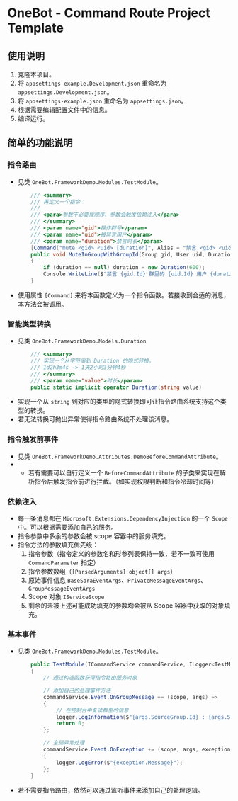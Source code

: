 # OneBot - Command Route Project Template

## 使用说明
1. 克隆本项目。
2. 将 `appsettings-example.Development.json` 重命名为 `appsettings.Development.json`。
3. 将 `appsettings-example.json` 重命名为 `appsettings.json`。
4. 根据需要编辑配置文件中的信息。
5. 编译运行。

## 简单的功能说明
### 指令路由
- 见类 `OneBot.FrameworkDemo.Modules.TestModule`。
    ```cs
        /// <summary>
        /// 再定义一个指令：
        ///
        /// <para>参数不必要按顺序、参数会触发依赖注入</para>
        /// </summary>
        /// <param name="gid">操作群号</param>
        /// <param name="uid">被禁言用户</param>
        /// <param name="duration">禁言时长</param>
        [Command("mute <gid> <uid> [duration]", Alias = "禁言 <gid> <uid> [duration], 口球 <gid> <uid> [duration],", EventType = EventType.GroupMessage | EventType.PrivateMessage)]
        public void MuteInGroupWithGroupId(Group gid, User uid, Duration duration)
        {
            if (duration == null) duration = new Duration(600);
            Console.WriteLine($"禁言 {gid.Id} 群里的 {uid.Id} 用户 {duration.Seconds} 秒。");
        }  
    ```
- 使用属性 `[Command]` 来将本函数定义为一个指令函数。若接收到合适的消息，本方法会被调用。

### 智能类型转换
- 见类 `OneBot.FrameworkDemo.Models.Duration`
    ```cs
        /// <summary>
        /// 实现一个从字符串到 Duration 的隐式转换。
        /// 1d2h3m4s -> 1天2小时3分钟4秒
        /// </summary>
        /// <param name="value">时长</param>
        public static implicit operator Duration(string value)
    ```
- 实现一个从 `string` 到对应的类型的隐式转换即可让指令路由系统支持这个类型的转换。
- 若无法转换可抛出异常使得指令路由系统不处理该消息。

### 指令触发前事件
- 见类 `OneBot.FrameworkDemo.Attributes.DemoBeforeCommandAttribute`。
- - 若有需要可以自行定义一个 `BeforeCommandAttribute` 的子类来实现在解析指令后触发指令前进行拦截。（如实现权限判断和指令冷却时间等）

### 依赖注入
- 每一条消息都在 `Microsoft.Extensions.DependencyInjection` 的一个 `Scope` 中。可以根据需要添加自己的服务。
- 指令参数中多余的参数会被 scope 容器中的服务填充。
- 指令方法的参数填充优先级：
  1. 指令参数（指令定义的参数名和形参列表保持一致，若不一致可使用 `CommandParameter` 指定）
  2. 指令参数数组（`[ParsedArguments] object[] args`）
  3. 原始事件信息 `BaseSoraEventArgs`、`PrivateMessageEventArgs`、`GroupMessageEventArgs`
  4. Scope 对象 `IServiceScope`
  5. 剩余的未被上述可能成功填充的参数均会被从 Scope 容器中获取的对象填充。

### 基本事件
- 见类 `OneBot.FrameworkDemo.Modules.TestModule`。
    ```cs
        public TestModule(ICommandService commandService, ILogger<TestModule> logger)
        {
            // 通过构造函数获得指令路由服务对象

            // 添加自己的处理事件方法
            commandService.Event.OnGroupMessage += (scope, args) =>
            {
                // 在控制台中复读群里的信息
                logger.LogInformation($"{args.SourceGroup.Id} : {args.Sender.Id} : {args.Message.RawText}");
                return 0;
            };

            // 全局异常处理
            commandService.Event.OnException += (scope, args, exception) =>
            {
                logger.LogError($"{exception.Message}");
            };
        }
    ```
- 若不需要指令路由，依然可以通过监听事件来添加自己的处理逻辑。